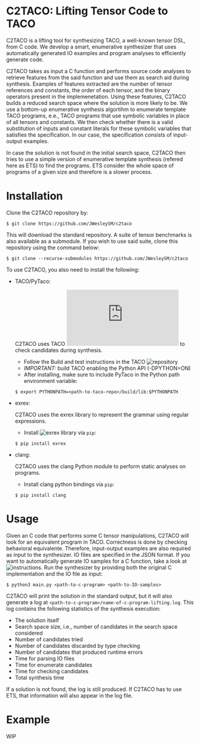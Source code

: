 # C2TACO: Lifting Tensor Code to TACO

C2TACO is a lifting tool for synthesizing TACO, a well-known tensor DSL, from C code. We develop a smart, enumerative synthesizer that uses automatically generated IO examples and program analyses to efficiently generate code. 

C2TACO takes as input a C function and performs source code analyses to retrieve features from the said function and use them as search aid during synthesis. Examples of features extracted are the number of tensor references and constants, the order of each tensor, and the binary operators present in the implemenetation. Using these features, C2TACO builds a reduced search space where the solution is more likely to be. We use a bottom-up enumerative synthesis algortihm to enumerate template TACO programs, e.e., TACO programs that use symbolic variables in place of all tensors and constants. We then check whether there is a valid substitution of inputs and constant literals for these symbolic variables that satisfies the specification. In our case, the specification consists of input-output examples.

In case the solution is not found in the initial search space, C2TACO then tries to use a simple version of enumerative template synthesis (refered here as ETS) to find the programs. ETS consider the whole space of programs of a given size and therefore is a slower process.

# Installation

Clone the C2TACO repository by:

```
$ git clone https://github.com/JWesleySM/c2taco
```
This will download the standard repository. A suite of tensor benchmarks is also available as a submodule. If you wish to use said suite, clone this repository using the command below:

```
$ git clone --recurse-submodules https://github.com/JWesleySM/c2taco
```

To use C2TACO, you also need to install the following:

- TACO/PyTaco:

  C2TACO uses TACO ![Python API](http://tensor-compiler.org/docs/pytensors.html) to check candidates during synthesis.

  * Follow the Build and test instructions in the TACO ![repository](https://github.com/tensor-compiler/taco)
  * *IMPORTANT:* build TACO enabling the Python API (-DPYTHON=ON)
  * After installing, make sure to include PyTaco in the Python path environment variable:
  ```
  $ export PYTHONPATH=<path-to-taco-repo>/build/lib:$PYTHONPATH
  ```

- exrex:

  C2TACO uses the exrex library to represent the grammar using regular expressions.

  * Install ![exrex library](https://github.com/asciimoo/exrex) via `pip`:

  ```
  $ pip install exrex
  ````
- clang:

  C2TACO uses the clang Python module to perform static analyses on programs.

  * Install clang python bindings via `pip`:

  ```
  $ pip install clang
  ```
    
# Usage

Given an C code that performs some C tensor manipulations, C2TACO will look for an equivalent program in TACO. Correctness is done by checking behavioral equivalente. Therefore, input-output examples are also required as input to the synthesizer. IO files are specified in the JSON format. If you want to automatically generate IO samples for a C function, take a look at ![instructions](). Run the synthesizer by providing both the original C implementation and the IO file as input:

```
$ python3 main.py <path-to-c-program> <path-to-IO-samples>
```

C2TACO will print the solution in the standard output, but it will also generate a log at `<path-to-c-program>/name-of-c-program-lifting.log`. This log contains the following statistics of the synthesis execution:

* The solution itself
* Search space size, i.e., number of candidates in the search space considered
* Number of candidates tried
* Number of candidates discarded by type checking
* Number of candidates that produced runtime errors
* Time for parsing IO files
* Time for enumerate candidates
* Time for checking candidates
* Total synthesis time

If a solution is not found, the log is still produced. If C2TACO has to use ETS, that information will also appear in the log file.

# Example
WIP
